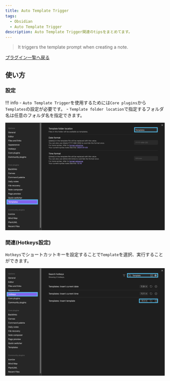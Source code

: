 ```yaml
---
title: Auto Template Trigger
tags:
  - Obsidian
  - Auto Template Trigger
description: Auto Template Trigger関連のtipsをまとめてます。
---
```


> It triggers the template prompt when creating a note.

[プラグイン一覧へ戻る](../index.md#プラグインの追加)

## 使い方

### 設定

!!! info
    - `Auto Template Trigger`を使用するためには`Core plugins`から`Templates`の設定が必要です。
    - `Template folder location`で指定するフォルダ名は任意のフォルダ名を指定できます。

![setting](../images/Seting_for_Obsidian_Core-plugins_Templates.png)

### 関連(Hotkeys設定)

`Hotkeys`でショートカットキーを設定することで`Template`を選択、実行することができます。

![setting](../images/Setting_for_Obsidian_Options_Hotkeys_Template.png)
